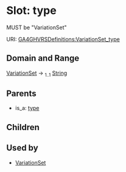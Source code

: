 
# Slot: type


MUST be "VariationSet"

URI: [GA4GHVRSDefinitions:VariationSet_type](GA4GHVRSDefinitionsVariationSet_type)


## Domain and Range

[VariationSet](VariationSet.md) &#8594;  <sub>1..1</sub> [String](types/String.md)

## Parents

 *  is_a: [type](type.md)

## Children


## Used by

 * [VariationSet](VariationSet.md)
